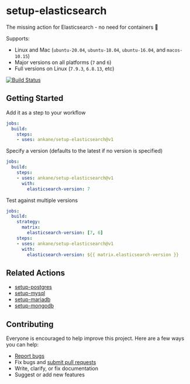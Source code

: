 # setup-elasticsearch

The missing action for Elasticsearch - no need for containers :tada:

Supports:

- Linux and Mac (`ubuntu-20.04`, `ubuntu-18.04`, `ubuntu-16.04`, and `macos-10.15`)
- Major versions on all platforms (`7` and `6`)
- Full versions on Linux (`7.9.3`, `6.8.13`, etc)

[![Build Status](https://github.com/ankane/setup-elasticsearch/workflows/build/badge.svg?branch=v1)](https://github.com/ankane/setup-elasticsearch/actions)

## Getting Started

Add it as a step to your workflow

```yml
jobs:
  build:
    steps:
    - uses: ankane/setup-elasticsearch@v1
```

Specify a version (defaults to the latest if no version is specified)

```yml
jobs:
  build:
    steps:
    - uses: ankane/setup-elasticsearch@v1
      with:
        elasticsearch-version: 7
```

Test against multiple versions

```yml
jobs:
  build:
    strategy:
      matrix:
        elasticsearch-version: [7, 6]
    steps:
    - uses: ankane/setup-elasticsearch@v1
      with:
        elasticsearch-version: ${{ matrix.elasticsearch-version }}
```

## Related Actions

- [setup-postgres](https://github.com/ankane/setup-postgres)
- [setup-mysql](https://github.com/ankane/setup-mysql)
- [setup-mariadb](https://github.com/ankane/setup-mariadb)
- [setup-mongodb](https://github.com/ankane/setup-mongodb)

## Contributing

Everyone is encouraged to help improve this project. Here are a few ways you can help:

- [Report bugs](https://github.com/ankane/setup-elasticsearch/issues)
- Fix bugs and [submit pull requests](https://github.com/ankane/setup-elasticsearch/pulls)
- Write, clarify, or fix documentation
- Suggest or add new features
